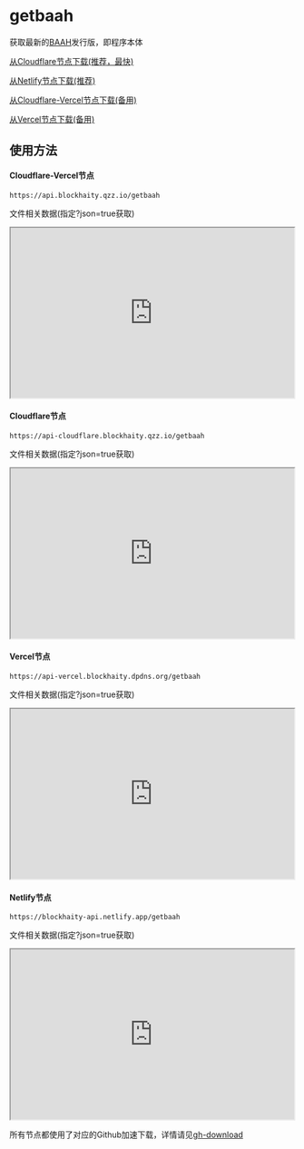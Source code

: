 # getbaah

获取最新的[BAAH](https://github.com/BlueArchiveArisHelper/BAAH/)发行版，即程序本体

[从Cloudflare节点下载(推荐，最快)](https://api-cloudflare.blockhaity.qzz.io/getbaah)

[从Netlify节点下载(推荐)](https://blockhaity-api.netlify.app/getbaah)

[从Cloudflare-Vercel节点下载(备用)](https://api.blockhaity.qzz.io/getbaah)

[从Vercel节点下载(备用)](https://api-vercel.blockhaity.dpdns.org/getbaah)

## 使用方法

<!-- tabs:start -->
#### **Cloudflare-Vercel节点**

```
https://api.blockhaity.qzz.io/getbaah
```

文件相关数据(指定?json=true获取)

<iframe src="https://api.blockhaity.qzz.io/api/baapk.json" width="500" height="300">https://api.blockhaity.qzz.io/getbaah?json=true</iframe>

#### **Cloudflare节点**

```
https://api-cloudflare.blockhaity.qzz.io/getbaah
```

文件相关数据(指定?json=true获取)

<iframe src="https://api.blockhaity.qzz.io/api/baapk.json" width="500" height="300">https://api-cloudflare.blockhaity.qzz.io/getbaah?json=true</iframe>

#### **Vercel节点**

```
https://api-vercel.blockhaity.dpdns.org/getbaah
```

文件相关数据(指定?json=true获取)

<iframe src="https://api.blockhaity.qzz.io/api/baapk.json" width="500" height="300">https://api-vercel.blockhaity.dpdns.org/getbaah?json=true</iframe>

#### **Netlify节点**

```
https://blockhaity-api.netlify.app/getbaah
```

文件相关数据(指定?json=true获取)

<iframe src="https://api.blockhaity.qzz.io/api/baapk.json" width="500" height="300">https://blockhaity-api.netlify.app/getbaah?json=true</iframe>

<!-- tabs:end -->

所有节点都使用了对应的Github加速下载，详情请见[gh-download](/api-doc/gh-download)